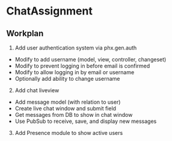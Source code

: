 # ChatAssignment

## Workplan

1. Add user authentication system via phx.gen.auth
- Modify to add username (model, view, controller, changeset)
- Modify to prevent logging in before email is confirmed
- Modify to allow logging in by email or username
- Optionally add ability to change username

2. Add chat liveview
- Add message model (with relation to user)
- Create live chat window and submit field
- Get messages from DB to show in chat window
- Use PubSub to receive, save, and display new messages

3. Add Presence module to show active users
